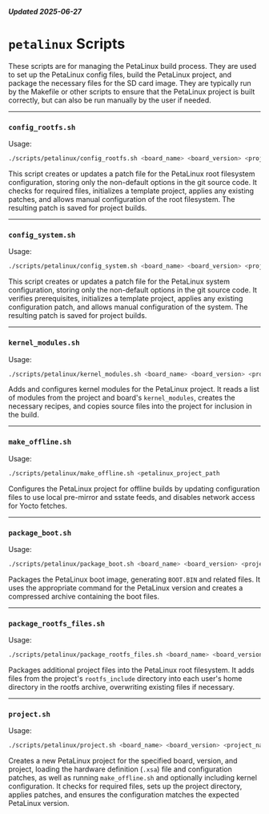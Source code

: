 ***Updated 2025-06-27***
# `petalinux` Scripts

These scripts are for managing the PetaLinux build process. They are used to set up the PetaLinux config files, build the PetaLinux project, and package the necessary files for the SD card image. They are typically run by the Makefile or other scripts to ensure that the PetaLinux project is built correctly, but can also be run manually by the user if needed.

---

### `config_rootfs.sh`

Usage:
```bash
./scripts/petalinux/config_rootfs.sh <board_name> <board_version> <project_name>
```

This script creates or updates a patch file for the PetaLinux root filesystem configuration, storing only the non-default options in the git source code. It checks for required files, initializes a template project, applies any existing patches, and allows manual configuration of the root filesystem. The resulting patch is saved for project builds.

---

### `config_system.sh`

Usage:
```bash
./scripts/petalinux/config_system.sh <board_name> <board_version> <project_name>
```

This script creates or updates a patch file for the PetaLinux system configuration, storing only the non-default options in the git source code. It verifies prerequisites, initializes a template project, applies any existing configuration patch, and allows manual configuration of the system. The resulting patch is saved for project builds.

---

### `kernel_modules.sh`

Usage:
```bash
./scripts/petalinux/kernel_modules.sh <board_name> <board_version> <project_name>
```

Adds and configures kernel modules for the PetaLinux project. It reads a list of modules from the project and board's `kernel_modules`, creates the necessary recipes, and copies source files into the project for inclusion in the build.

---

### `make_offline.sh`

Usage:
```bash
./scripts/petalinux/make_offline.sh <petalinux_project_path
```

Configures the PetaLinux project for offline builds by updating configuration files to use local pre-mirror and sstate feeds, and disables network access for Yocto fetches.

---

### `package_boot.sh`

Usage:
```bash
./scripts/petalinux/package_boot.sh <board_name> <board_version> <project_name>
```

Packages the PetaLinux boot image, generating `BOOT.BIN` and related files. It uses the appropriate command for the PetaLinux version and creates a compressed archive containing the boot files.

---

### `package_rootfs_files.sh`

Usage:
```bash
./scripts/petalinux/package_rootfs_files.sh <board_name> <board_version> <project_name>
```

Packages additional project files into the PetaLinux root filesystem. It adds files from the project's `rootfs_include` directory into each user's home directory in the rootfs archive, overwriting existing files if necessary.

---

### `project.sh`

Usage:
```bash
./scripts/petalinux/project.sh <board_name> <board_version> <project_name>
```

Creates a new PetaLinux project for the specified board, version, and project, loading the hardware definition (`.xsa`) file and configuration patches, as well as running `make_offline.sh` and optionally including kernel configuration. It checks for required files, sets up the project directory, applies patches, and ensures the configuration matches the expected PetaLinux version.
